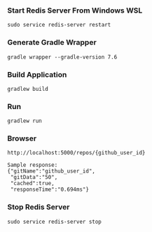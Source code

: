 ### Start Redis Server From Windows WSL
	sudo service redis-server restart

### Generate Gradle Wrapper
	gradle wrapper --gradle-version 7.6

### Build Application
	gradlew build
	
### Run 
	gradlew run
	
### Browser
	http://localhost:5000/repos/{github_user_id}
	
	Sample response:
	{"gitName":"github_user_id",
	 "gitData":"50",
	 "cached":true,
	 "responseTime":"0.694ms"}

### Stop Redis Server
	sudo service redis-server stop
	